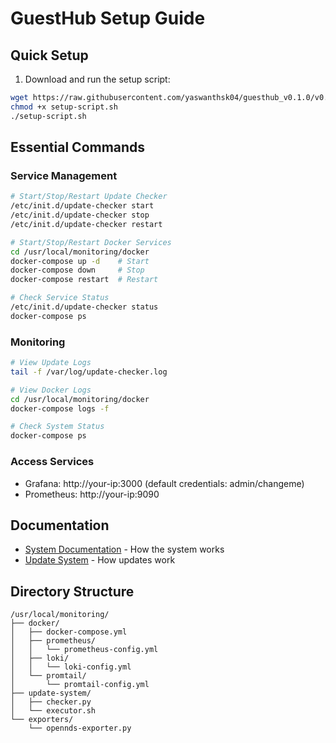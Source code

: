 # GuestHub Setup Guide

## Quick Setup

1. Download and run the setup script:
```bash
wget https://raw.githubusercontent.com/yaswanthsk04/guesthub_v0.1.0/v0.6.0/scripts/setup/setup-script.sh
chmod +x setup-script.sh
./setup-script.sh
```

## Essential Commands

### Service Management
```bash
# Start/Stop/Restart Update Checker
/etc/init.d/update-checker start
/etc/init.d/update-checker stop
/etc/init.d/update-checker restart

# Start/Stop/Restart Docker Services
cd /usr/local/monitoring/docker
docker-compose up -d    # Start
docker-compose down     # Stop
docker-compose restart  # Restart

# Check Service Status
/etc/init.d/update-checker status
docker-compose ps
```

### Monitoring
```bash
# View Update Logs
tail -f /var/log/update-checker.log

# View Docker Logs
cd /usr/local/monitoring/docker
docker-compose logs -f

# Check System Status
docker-compose ps
```

### Access Services
- Grafana: http://your-ip:3000 (default credentials: admin/changeme)
- Prometheus: http://your-ip:9090

## Documentation
- [System Documentation](documentation.md) - How the system works
- [Update System](updates.md) - How updates work

## Directory Structure
```
/usr/local/monitoring/
├── docker/
│   ├── docker-compose.yml
│   ├── prometheus/
│   │   └── prometheus-config.yml
│   ├── loki/
│   │   └── loki-config.yml
│   └── promtail/
│       └── promtail-config.yml
├── update-system/
│   ├── checker.py
│   └── executor.sh
└── exporters/
    └── opennds-exporter.py
